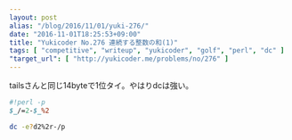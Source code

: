 ```yaml
---
layout: post
alias: "/blog/2016/11/01/yuki-276/"
date: "2016-11-01T18:25:53+09:00"
title: "Yukicoder No.276 連続する整数の和(1)"
tags: [ "competitive", "writeup", "yukicoder", "golf", "perl", "dc" ]
"target_url": [ "http://yukicoder.me/problems/no/276" ]
---
```


tailsさんと同じ$14$byteで$1$位タイ。やはりdcは強い。

``` perl
#!perl -p
$_/=2-$_%2
```

``` sh
dc -e?d2%2r-/p
```
